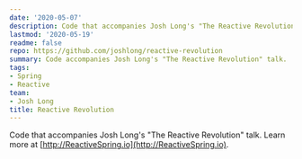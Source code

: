 ```yaml
---
date: '2020-05-07'
description: Code that accompanies Josh Long's "The Reactive Revolution" talk.
lastmod: '2020-05-19'
readme: false
repo: https://github.com/joshlong/reactive-revolution
summary: Code accompanies Josh Long's "The Reactive Revolution" talk.
tags:
- Spring
- Reactive
team:
- Josh Long
title: Reactive Revolution
---
```


Code that accompanies Josh Long's "The Reactive Revolution" talk. Learn more at [http://ReactiveSpring.io](http://ReactiveSpring.io).